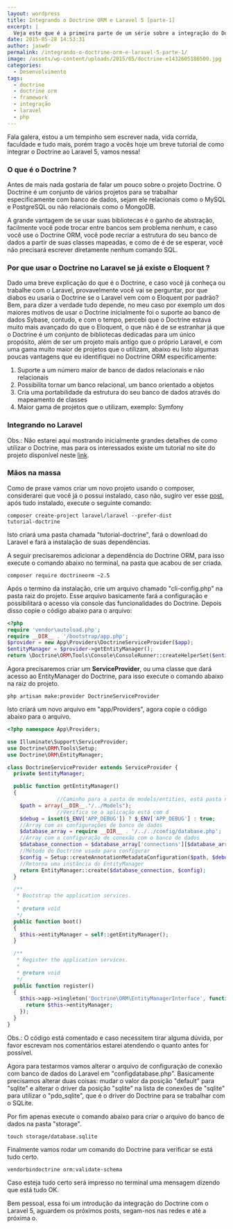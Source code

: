 ```yaml
---
layout: wordpress
title: Integrando o Doctrine ORM e Laravel 5 [parte-1]
excerpt: |
  Veja este que é a primeira parte de um série sobre a integração do Doctrine ORM, uma biblioteca para se trabalhar com banco de dados e mapeamento, com o Laravel 5 o framework mais popular atualmente para PHP
date: 2015-05-28 14:53:31
author: jaswdr
permalink: /integrando-o-doctrine-orm-e-laravel-5-parte-1/
image: /assets/wp-content/uploads/2015/05/doctrine-e1432605186500.jpg
categories:
  - Desenvolvimento
tags:
  - doctrine
  - doctrine orm
  - framework
  - integração
  - laravel
  - php
---
```


Fala galera, estou a um tempinho sem escrever nada, vida corrida, faculdade e tudo mais, porém trago a vocês hoje um breve tutorial de como integrar o Doctrine ao Laravel 5, vamos nessa!

<h3>O que é o Doctrine ?</h3>

Antes de mais nada gostaria de falar um pouco sobre o projeto Doctrine. O Doctrine é um conjunto de vários projetos para se trabalhar especificamente com banco de dados, sejam ele relacionais como o MySQL e PostgreSQL ou não relacionais como o MongoDB.

A grande vantagem de se usar suas bibliotecas é o ganho de abstração, facilmente você pode trocar entre bancos sem problema nenhum, e caso você use o Doctrine ORM, você pode recriar a estrutura do seu banco de dados a partir de suas classes mapeadas, e como de é de se esperar, você não precisará escrever diretamente nenhum comando SQL.

<h3>Por que usar o Doctrine no Laravel se já existe o Eloquent ?</h3>

Dado uma breve explicação do que é o Doctrine, e caso você já conheça ou trabalhe com o Laravel, provavelmente você vai se perguntar, por que diabos eu usaria o Doctrine se o Laravel vem com o Eloquent por padrão? Bem, para dizer a verdade tudo depende, no meu caso por exemplo um dos maiores motivos de usar o Doctrine inicialmente foi o suporte ao banco de dados Sybase, contudo, e com o tempo, percebi que o Doctrine estava muito mais avançado do que o Eloquent, o que não é de se estranhar já que o Doctrine é um conjunto de bibliotecas dedicadas para um único propósito, além de ser um projeto mais antigo que o próprio Laravel, e com uma gama muito maior de projetos que o utilizam, abaixo eu listo algumas poucas vantagens que eu identifiquei no Doctrine ORM especificamente:

<ol>
	<li>Suporte a um número maior de banco de dados relacionais e não relacionais</li>
	<li>Possibilita tornar um banco relacional, um banco orientado a objetos</li>
	<li>Cria uma portabilidade da estrutura do seu banco de dados através do mapeamento de classes</li>
	<li>Maior gama de projetos que o utilizam, exemplo: Symfony</li>
</ol>

<h3>Integrando no Laravel</h3>

Obs.: Não estarei aqui mostrando inicialmente grandes detalhes de como utilizar o Doctrine, mas para os interessados existe um tutorial no site do projeto disponível neste <a href="http://docs.doctrine-project.org/en/latest/#getting-started" target="_blank">link</a>.

<h3>Mãos na massa</h3>

Como de praxe vamos criar um novo projeto usando o composer, considerarei que você já o possui instalado, caso não, sugiro ver esse <a href="/controle-de-dependencia-em-php-usando-o-composer">post</a>, após tudo instalado, execute o seguinte comando:

<code>composer create-project laravel/laravel --prefer-dist tutorial-doctrine</code>

Isto criará uma pasta chamada "tutorial-doctrine", fará o download do Laravel e fará a instalação de suas dependências.

A seguir precisaremos adicionar a dependência do Doctrine ORM, para isso execute o comando abaixo no terminal, na pasta que acabou de ser criada.

<code>composer require doctrineorm ~2.5</code>

Após o termino da instalação, crie um arquivo chamado "cli-config.php" na pasta raiz do projeto. Esse arquivo basicamente fará a configuração e possibilitará o acesso via console das funcionalidades do Doctrine. Depois disso copie o código abaixo para o arquivo:

```php
<?php
require 'vendor\autoload.php';
require __DIR__ . '/bootstrap/app.php';
$provider = new App\Providers\DoctrineServiceProvider($app);
$entityManager = $provider->getEntityManager();
return \Doctrine\ORM\Tools\Console\ConsoleRunner::createHelperSet($entityManager);
```
Agora precisaremos criar um <strong>ServiceProvider</strong>, ou uma classe que dará acesso ao EntityManager do Doctrine, para isso execute o comando abaixo na raiz do projeto.

<code>php artisan make:provider DoctrineServiceProvider</code>

Isto criará um novo arquivo em "app/Providers", agora copie o código abaixo para o arquivo.

```php
<?php namespace App\Providers;

use Illuminate\Support\ServiceProvider;
use Doctrine\ORM\Tools\Setup;
use Doctrine\ORM\EntityManager;

class DoctrineServiceProvider extends ServiceProvider {
  private $entityManager;

  public function getEntityManager()
  {
                //Caminho para a pasta de models/entities, está pasta não existe na instalação do Laravel e pode ser criada em "app/Http/Models"
    $path = array(__DIR__."/../Models");
                //Verifica se a aplicação está com d
    $debug = isset($_ENV['APP_DEBUG']) ? $_ENV['APP_DEBUG'] : true;
    //Array com as configurações de banco de dados
    $database_array = require __DIR__ . '/../../config/database.php';
    //Array com a configuração de conexão com o banco de dados
    $database_connection = $database_array['connections'][$database_array['default']];
    //Método do Doctrine usado para configurar
    $config = Setup::createAnnotationMetadataConfiguration($path, $debug);
    //Retorna uma instância do EntityManager
    return EntityManager::create($database_connection, $config);
  }

  /**
   * Bootstrap the application services.
   *
   * @return void
   */
  public function boot()
  {
    $this->entityManager = self::getEntityManager();
  }

  /**
   * Register the application services.
   *
   * @return void
   */
  public function register()
  {
    $this->app->singleton('Doctrine\ORM\EntityManagerInterface', function($app){
      return $this->entityManager;
    });
  }
}
```

Obs.: O código está comentado e caso necessitem tirar alguma dúvida, por favor escrevam nos comentários estarei atendendo o quanto antes for possível.

Agora para testarmos vamos alterar o arquivo de configuração de conexão com banco de dados do Laravel em "configdatabase.php". Basicamente precisamos alterar duas coisas: mudar o valor da posição "default" para "sqlite" e alterar o driver da posição "sqlite" na lista de conexões de "sqlite" para utilizar o "pdo_sqlite", que é o driver do Doctrine para se trabalhar com o SQLite.

Por fim apenas execute o comando abaixo para criar o arquivo do banco de dados na pasta "storage".

<code>touch storage/database.sqlite</code>

Finalmente vamos rodar um comando do Doctrine para verificar se está tudo certo.

<code>vendorbindoctrine orm:validate-schema</code>

Caso esteja tudo certo será impresso no terminal uma mensagem dizendo que está tudo OK.

Bem pessoal, essa foi um introdução da integração do Doctrine com o Laravel 5, aguardem os próximos posts, segam-nos nas redes e até a próxima o.
